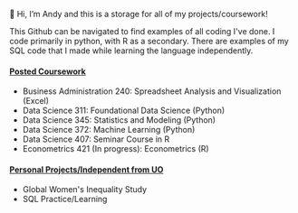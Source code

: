 👋 Hi, I’m Andy and this is a storage for all of my projects/coursework!

This Github can be navigated to find examples of all coding I've done. I code primarily in python, with R as a secondary. There are examples of my SQL code that I made while learning the language independently. 

#### <ins>Posted Coursework</ins>
- Business Administration 240: Spreadsheet Analysis and Visualization (Excel)
- Data Science 311: Foundational Data Science (Python)
- Data Science 345: Statistics and Modeling (Python)
- Data Science 372: Machine Learning (Python)
- Data Science 407: Seminar Course in R
- Econometrics 421 (In progress): Econometrics (R)

#### <ins> Personal Projects/Independent from UO </ins>
- Global Women's Inequality Study
- SQL Practice/Learning
